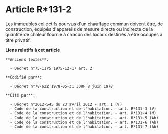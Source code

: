 # Article R*131-2

Les immeubles collectifs pourvus d'un chauffage commun doivent être, de construction, équipés d'appareils de mesure directe
ou indirecte de la quantité de chaleur fournie à chacun des locaux destinés à être occupés à titre privatif.

**Liens relatifs à cet article**

	**Anciens textes**:

	  - Décret n°75-1175 1975-12-17 art. 2

	**Codifié par**:

	  - Décret n°78-622 1978-05-31 JORF 8 juin 1978

	**Cité par**:

	  - Décret n°2012-545 du 23 avril 2012 - art. 1 (V)
	  - Code de la construction et de l'habitation. - art. R*131-3 (V)
	  - Code de la construction et de l'habitation. - art. R*131-4 (M)
	  - Code de la construction et de l'habitation. - art. R*131-5 (Ab)
	  - Code de la construction et de l'habitation. - art. R*131-6 (Ab)
	  - Code de la construction et de l'habitation. - art. R*131-7 (Ab)
